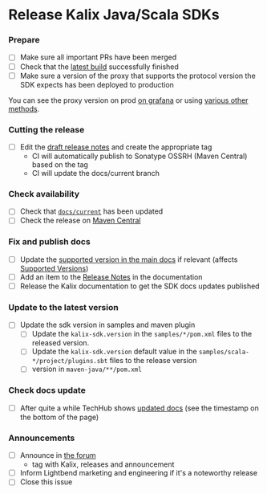 # Release Kalix Java/Scala SDKs

### Prepare

- [ ] Make sure all important PRs have been merged
- [ ] Check that the [latest build](https://app.circleci.com/pipelines/github/lightbend/kalix-jvm-sdk) successfully finished
- [ ] Make sure a version of the proxy that supports the protocol version the SDK expects has been deployed to production

You can see the proxy version on prod [on grafana](https://lightbendcloud.grafana.net/d/ebzw4ARnz/prod-kalix-operations-dashboard?orgId=1) or using [various other methods](https://github.com/lightbend/kalix/wiki/Versioning-and-how-to-determine-what-version-is-running).

### Cutting the release 

- [ ] Edit the [draft release notes](https://github.com/lightbend/kalix-jvm-sdk/releases) and create the appropriate tag
    - CI will automatically publish to Sonatype OSSRH (Maven Central) based on the tag
    - CI will update the docs/current branch

### Check availability

- [ ] Check that [`docs/current`](https://github.com/lightbend/kalix-jvm-sdk/commits/docs/current) has been updated
- [ ] Check the release on [Maven Central](https://repo1.maven.org/maven2/kalix/kalix-scala-sdk-testkit_2.13/)

### Fix and publish docs

- [ ] Update the [supported version in the main docs](https://github.com/lightbend/kalix-docs/blob/master/docs/modules/ROOT/partials/include.adoc#L21) if relevant (affects [Supported Versions](https://docs.kalix.io/setting-up/index.html#_supported_languages))
- [ ] Add an item to the [Release Notes](https://github.com/lightbend/kalix-docs/blob/master/docs/modules/release-notes/pages/index.adoc) in the documentation
- [ ] Release the Kalix documentation to get the SDK docs updates published

### Update to the latest version
 
- [ ] Update the sdk version in samples and maven plugin
    - [ ] Update the `kalix-sdk.version` in the `samples/*/pom.xml` files to the released version.
    - [ ] Update the `kalix-sdk.version` default value in the `samples/scala-*/project/plugins.sbt` files to the release version
    - [ ] version in `maven-java/**/pom.xml`
 
### Check docs update

- [ ] After quite a while TechHub shows [updated docs](https://docs.kalix.io/index.html) (see the timestamp on the bottom of the page)

### Announcements

- [ ] Announce in [the forum](https://discuss.lightbend.com/c/kalix/40)
  - tag with Kalix, releases and announcement
- [ ] Inform Lightbend marketing and engineering if it's a noteworthy release
- [ ] Close this issue
